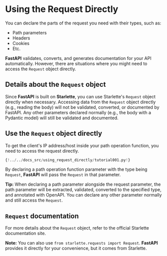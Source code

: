 # Using the Request Directly

You can declare the parts of the request you need with their types, such as:

- Path parameters
- Headers
- Cookies
- Etc.

**FastAPI** validates, converts, and generates documentation for your API automatically. However, there are situations where you might need to access the `Request` object directly.

## Details about the `Request` object

Since **FastAPI** is built on **Starlette**, you can use Starlette's `Request` object directly when necessary. Accessing data from the `Request` object directly (e.g., reading the body) will not be validated, converted, or documented by FastAPI. Any other parameters declared normally (e.g., the body with a Pydantic model) will still be validated and documented.

## Use the `Request` object directly

To get the client's IP address/host inside your path operation function, you need to access the request directly.

```Python
{!../../docs_src/using_request_directly/tutorial001.py!}
```

By declaring a path operation function parameter with the type being `Request`, **FastAPI** will pass the `Request` in that parameter.

**Tip:** When declaring a path parameter alongside the request parameter, the path parameter will be extracted, validated, converted to the specified type, and annotated with OpenAPI. You can declare any other parameter normally and still access the `Request`.

## `Request` documentation

For more details about the `Request` object, refer to the official Starlette documentation site.

**Note:** You can also use `from starlette.requests import Request`. **FastAPI** provides it directly for your convenience, but it comes from Starlette.